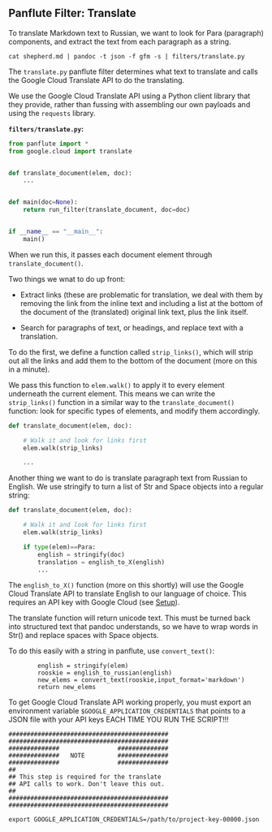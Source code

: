 ## Panflute Filter: Translate

To translate Markdown text to Russian, we want to look for 
Para (paragraph) components, and extract the text from 
each paragraph as a string.

```text
cat shepherd.md | pandoc -t json -f gfm -s | filters/translate.py
```

The `translate.py` panflute filter determines what text to translate
and calls the Google Cloud Translate API to do the translating.

We use the Google Cloud Translate API using a Python client library
that they provide, rather than fussing with assembling our own 
payloads and using the `requests` library.

**`filters/translate.py`:**

```python
from panflute import *
from google.cloud import translate


def translate_document(elem, doc):
    ...


def main(doc=None):
    return run_filter(translate_document, doc=doc)


if __name__ == "__main__":
    main()
```

When we run this, it passes each document element through
`translate_document()`. 

Two things we wnat to do up front:

* Extract links (these are problematic for translation, 
    we deal with them by removing the link from the inline text
    and including a list at the bottom of the document of 
    the (translated) original link text, plus the link itself.

* Search for paragraphs of text, or headings, and replace text
    with a translation.

To do the first, we define a function called `strip_links()`, 
which will strip out all the links and add them to the bottom 
of the document (more on this in a minute).

We pass this function to `elem.walk()` to apply it to every
element underneath the current element. This means we can 
write the `strip_links()` function in a similar way to the 
`translate_document()` function: look for specific types of
elements, and modify them accordingly.

```python
def translate_document(elem, doc):

    # Walk it and look for links first
    elem.walk(strip_links)

    ...
```

Another thing we want to do is translate paragraph text from
Russian to English. We use stringify to turn a list of Str 
and Space objects into a regular string:

```python
def translate_document(elem, doc):

    # Walk it and look for links first
    elem.walk(strip_links)

    if type(elem)==Para:
        english = stringify(doc)
        translation = english_to_X(english)
        ...
```

The `english_to_X()` function (more on this shortly) will use
the Google Cloud Translate API to translate English to our language of choice.
This requires an API key with Google Cloud (see [Setup](Setup.md)).

The translate function will return unicode text. This must be turned back into
structured text that pandoc understands, so we have to wrap words in Str()
and replace spaces with Space objects.

To do this easily with a string in panflute, use `convert_text()`:

```
        english = stringify(elem)
        rooskie = english_to_russian(english)
        new_elems = convert_text(rooskie,input_format='markdown')
        return new_elems
```

To get Google Cloud Translate API working properly, 
you must export an environment variable `$GOOGLE_APPLICATION_CREDENTIALS`
that points to a JSON file with your API keys
EACH TIME YOU RUN THE SCRIPT!!!

```
############################################
############################################
##############                ##############
##############   NOTE         ##############
##############                ##############
##
## This step is required for the translate
## API calls to work. Don't leave this out.
##
############################################
############################################

export GOOGLE_APPLICATION_CREDENTIALS=/path/to/project-key-00000.json
```

